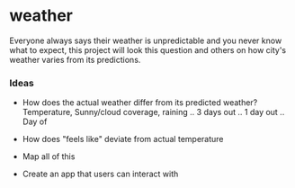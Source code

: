 # weather

Everyone always says their weather is unpredictable and you never know what to expect, this project will look this question and others on how city's weather varies from its predictions. 


### Ideas

+ How does the actual weather differ from its predicted weather? Temperature, Sunny/cloud coverage, raining
.. 3 days out
.. 1 day out
.. Day of

+ How does "feels like" deviate from actual temperature 
+ Map all of this 
+ Create an app that users can interact with
